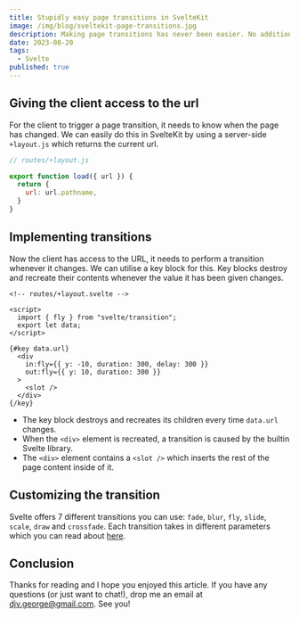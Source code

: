 ```yaml
---
title: Stupidly easy page transitions in SvelteKit
image: /img/blog/sveltekit-page-transitions.jpg
description: Making page transitions has never been easier. No additional modules needed.
date: 2023-08-20
tags:
  - Svelte
published: true
---
```


## Giving the client access to the url
For the client to trigger a page transition, it needs to know when the page has changed. We can easily do this in SvelteKit by using a server-side `+layout.js` which returns the current url.

```js
// routes/+layout.js

export function load({ url }) {
  return {
    url: url.pathname,
  }
}
```

## Implementing transitions
Now the client has access to the URL, it needs to perform a transition whenever it changes. We can utilise a key block for this. Key blocks destroy and recreate their contents whenever the value it has been given changes.
```svelte title="test"
<!-- routes/+layout.svelte -->

<script>
  import { fly } from "svelte/transition";
  export let data;
</script>

{#key data.url}
  <div
    in:fly={{ y: -10, duration: 300, delay: 300 }}
    out:fly={{ y: 10, duration: 300 }}
  >
    <slot />
  </div>
{/key}
```
- The key block destroys and recreates its children every time `data.url` changes.
- When the `<div>` element is recreated, a transition is caused by the builtin Svelte library.
- The `<div>` element contains a `<slot />` which inserts the rest of the page content inside of it.

## Customizing the transition
Svelte offers 7 different transitions you can use: `fade`, `blur`, `fly`, `slide`, `scale`, `draw` and `crossfade`. Each transition takes in different parameters which you can read about <a href="https://svelte.dev/docs/svelte-transition" target="_blank">here</a>.

## Conclusion
Thanks for reading and I hope you enjoyed this article. If you have any questions (or just want to chat!), drop me an email at djv.george@gmail.com. See you!